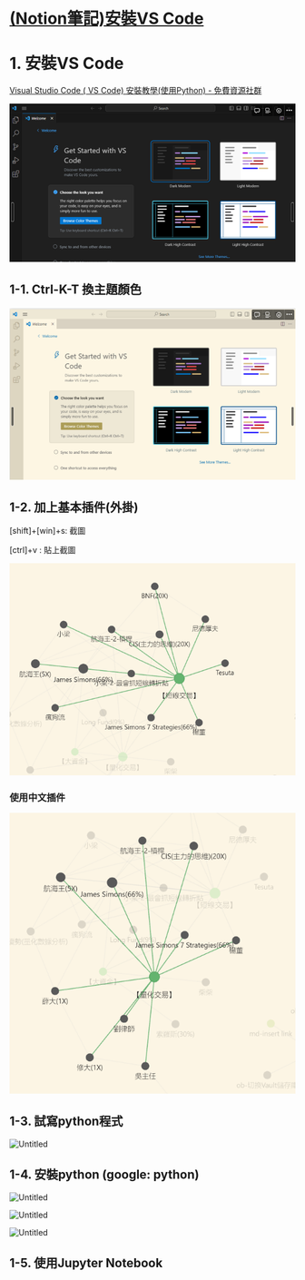 # [(Notion筆記)安裝VS Code](https://fir-apartment-286.notion.site/Day5-ed8c8a8cf87c4ac68a5526c5e90b2dae)

# 1. 安裝VS Code

[Visual Studio Code ( VS Code) 安裝教學(使用Python) - 免費資源社群](https://www.citerp.com.tw/citwp2/2021/12/22/vs-code_python_01/)



![Untitled](img/1.png)

## 1-1. Ctrl-K-T 換主題顏色

![Untitled](img/2.png)

## 1-2. 加上基本插件(外掛)

[shift]+[win]+s: 截圖

[ctrl]+v : 貼上截圖

![Untitled](img/8.png)

### 使用中文插件

![Untitled](img/9.png)

## 1-3. 試寫python程式

![Untitled](https://s3-us-west-2.amazonaws.com/secure.notion-static.com/eadf147e-4cb4-42b1-9528-2605daa85f13/Untitled.png)

## 1-4. 安裝python (google: python)

![Untitled](https://s3-us-west-2.amazonaws.com/secure.notion-static.com/24c5e9b4-1c43-47cd-9086-20b746c0758a/Untitled.png)

![Untitled](https://s3-us-west-2.amazonaws.com/secure.notion-static.com/0bdb16af-31fc-4cf8-b53e-3c40d2701d24/Untitled.png)

![Untitled](https://s3-us-west-2.amazonaws.com/secure.notion-static.com/7cddeba2-05a0-4a86-a5df-c9a3d355bb1d/Untitled.png)

## 1-5. 使用Jupyter Notebook
